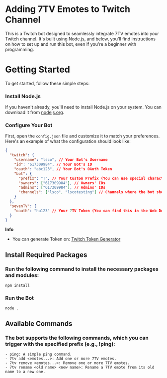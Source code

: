 # Adding 7TV Emotes to Twitch Channel

This is a Twitch bot designed to seamlessly integrate 7TV emotes into your Twitch channel. It's built using Node.js, and below, you'll find instructions on how to set up and run this bot, even if you're a beginner with programming.
# Getting Started

To get started, follow these simple steps:

### Install Node.js

If you haven't already, you'll need to install Node.js on your system. You can download it from [nodejs.org](https://nodejs.org/en).

### Configure Your Bot

First, open the `config.json` file and customize it to match your preferences. Here's an example of what the configuration should look like:

```json
{
  "twitch": {
    "username": "lsco", // Your Bot's Username
    "id": "617309984", // Your Bot's ID
    "oauth": "abc123", // Your Bot's OAuth Token
    "bot": {
      "prefix": "!", // Your Custom Prefix (You can use special characters too)
      "owners": ["617309984"], // Owners' IDs
      "admins": ["617309984"], // Admins' IDs
      "channels": ["lsco", "lscotesting"] // Channels where the bot should operate
    }
  },
  "sevenTV": {
    "oauth": "hu123" // Your 7TV Token (You can find this in the Web Dev Tools on https://7tv.app using the command: localStorage["7tv-token"])
  }
}
```


**Info**
- You can generate Token on: [Twitch Token Generator](https://id.twitch.tv/oauth2/authorize?response_type=code&client_id=gp762nuuoqcoxypju8c569th9wz7q5&redirect_uri=https://twitchtokengenerator.com&scope=chat:read+chat:edit&state=frontend|SmZGTW9KbXJCM3NtSWlJcDZsa1gxQT09&force_verify=true)

## Install Required Packages

### Run the following command to install the necessary packages and modules:

`npm install`

### Run the Bot

`node .`

## Available Commands

### The bot supports the following commands, which you can trigger with the specified prefix (e.g., !ping):

    - ping: A simple ping command.
    - 7tv add <emotes...>: Add one or more 7TV emotes.
    - 7tv remove <emotes...>: Remove one or more 7TV emotes.
    - 7tv rename <old name> <new name>: Rename a 7TV emote from its old name to a new one.
